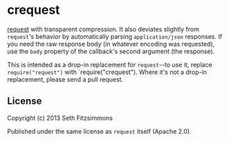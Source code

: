 # crequest

[request](https://github.com/mikeal/request) with transparent compression. It
also deviates slightly from `request`'s behavior by automatically parsing
`application/json` responses. If you need the raw response body (in whatever
encoding was requested), use the `body` property of the callback's second
argument (the response).

This is intended as a drop-in replacement for `request`--to use it, replace
`require("request")` with `require("crequest"). Where it's not a drop-in
replacement, please send a pull request.

## License

Copyright (c) 2013 Seth Fitzsimmons

Published under the same license as `request` itself (Apache 2.0).
